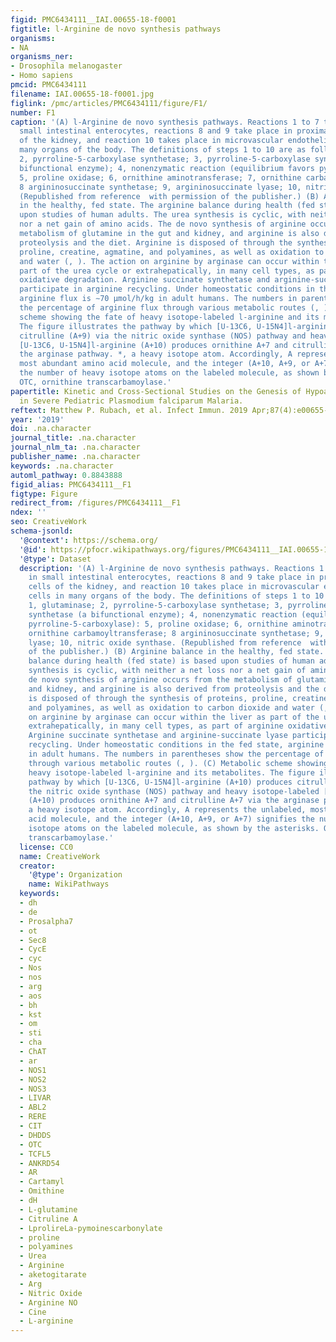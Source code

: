 ```yaml
---
figid: PMC6434111__IAI.00655-18-f0001
figtitle: l-Arginine de novo synthesis pathways
organisms:
- NA
organisms_ner:
- Drosophila melanogaster
- Homo sapiens
pmcid: PMC6434111
filename: IAI.00655-18-f0001.jpg
figlink: /pmc/articles/PMC6434111/figure/F1/
number: F1
caption: '(A) l-Arginine de novo synthesis pathways. Reactions 1 to 7 take place in
  small intestinal enterocytes, reactions 8 and 9 take place in proximal tubular cells
  of the kidney, and reaction 10 takes place in microvascular endothelial cells in
  many organs of the body. The definitions of steps 1 to 10 are as follows: 1, glutaminase;
  2, pyrroline-5-carboxylase synthetase; 3, pyrroline-5-carboxylase synthetase (a
  bifunctional enzyme); 4, nonenzymatic reaction (equilibrium favors pyrroline-5-carboxylase):
  5, proline oxidase; 6, ornithine aminotransferase; 7, ornithine carbamoyltransferase;
  8 argininosuccinate synthetase; 9, argininosuccinate lyase; 10, nitric oxide synthase.
  (Republished from reference  with permission of the publisher.) (B) Arginine balance
  in the healthy, fed state. The arginine balance during health (fed state) is based
  upon studies of human adults. The urea synthesis is cyclic, with neither a net loss
  nor a net gain of amino acids. The de novo synthesis of arginine occurs from the
  metabolism of glutamine in the gut and kidney, and arginine is also derived from
  proteolysis and the diet. Arginine is disposed of through the synthesis of proteins,
  proline, creatine, agmatine, and polyamines, as well as oxidation to carbon dioxide
  and water (, ). The action on arginine by arginase can occur within the liver as
  part of the urea cycle or extrahepatically, in many cell types, as part of arginine
  oxidative degradation. Arginine succinate synthetase and arginine-succinate lyase
  participate in arginine recycling. Under homeostatic conditions in the fed state,
  arginine flux is ∼70 μmol/h/kg in adult humans. The numbers in parentheses show
  the percentage of arginine flux through various metabolic routes (, ). (C) Metabolic
  scheme showing the fate of heavy isotope-labeled l-arginine and its metabolites.
  The figure illustrates the pathway by which [U-13C6, U-15N4]l-arginine (A+10) produces
  citrulline (A+9) via the nitric oxide synthase (NOS) pathway and heavy isotope-labeled
  [U-13C6, U-15N4]l-arginine (A+10) produces ornithine A+7 and citrulline A+7 via
  the arginase pathway. *, a heavy isotope atom. Accordingly, A represents the unlabeled,
  most abundant amino acid molecule, and the integer (A+10, A+9, or A+7) signifies
  the number of heavy isotope atoms on the labeled molecule, as shown by the asterisks.
  OTC, ornithine transcarbamoylase.'
papertitle: Kinetic and Cross-Sectional Studies on the Genesis of Hypoargininemia
  in Severe Pediatric Plasmodium falciparum Malaria.
reftext: Matthew P. Rubach, et al. Infect Immun. 2019 Apr;87(4):e00655-18.
year: '2019'
doi: .na.character
journal_title: .na.character
journal_nlm_ta: .na.character
publisher_name: .na.character
keywords: .na.character
automl_pathway: 0.8843888
figid_alias: PMC6434111__F1
figtype: Figure
redirect_from: /figures/PMC6434111__F1
ndex: ''
seo: CreativeWork
schema-jsonld:
  '@context': https://schema.org/
  '@id': https://pfocr.wikipathways.org/figures/PMC6434111__IAI.00655-18-f0001.html
  '@type': Dataset
  description: '(A) l-Arginine de novo synthesis pathways. Reactions 1 to 7 take place
    in small intestinal enterocytes, reactions 8 and 9 take place in proximal tubular
    cells of the kidney, and reaction 10 takes place in microvascular endothelial
    cells in many organs of the body. The definitions of steps 1 to 10 are as follows:
    1, glutaminase; 2, pyrroline-5-carboxylase synthetase; 3, pyrroline-5-carboxylase
    synthetase (a bifunctional enzyme); 4, nonenzymatic reaction (equilibrium favors
    pyrroline-5-carboxylase): 5, proline oxidase; 6, ornithine aminotransferase; 7,
    ornithine carbamoyltransferase; 8 argininosuccinate synthetase; 9, argininosuccinate
    lyase; 10, nitric oxide synthase. (Republished from reference  with permission
    of the publisher.) (B) Arginine balance in the healthy, fed state. The arginine
    balance during health (fed state) is based upon studies of human adults. The urea
    synthesis is cyclic, with neither a net loss nor a net gain of amino acids. The
    de novo synthesis of arginine occurs from the metabolism of glutamine in the gut
    and kidney, and arginine is also derived from proteolysis and the diet. Arginine
    is disposed of through the synthesis of proteins, proline, creatine, agmatine,
    and polyamines, as well as oxidation to carbon dioxide and water (, ). The action
    on arginine by arginase can occur within the liver as part of the urea cycle or
    extrahepatically, in many cell types, as part of arginine oxidative degradation.
    Arginine succinate synthetase and arginine-succinate lyase participate in arginine
    recycling. Under homeostatic conditions in the fed state, arginine flux is ∼70 μmol/h/kg
    in adult humans. The numbers in parentheses show the percentage of arginine flux
    through various metabolic routes (, ). (C) Metabolic scheme showing the fate of
    heavy isotope-labeled l-arginine and its metabolites. The figure illustrates the
    pathway by which [U-13C6, U-15N4]l-arginine (A+10) produces citrulline (A+9) via
    the nitric oxide synthase (NOS) pathway and heavy isotope-labeled [U-13C6, U-15N4]l-arginine
    (A+10) produces ornithine A+7 and citrulline A+7 via the arginase pathway. *,
    a heavy isotope atom. Accordingly, A represents the unlabeled, most abundant amino
    acid molecule, and the integer (A+10, A+9, or A+7) signifies the number of heavy
    isotope atoms on the labeled molecule, as shown by the asterisks. OTC, ornithine
    transcarbamoylase.'
  license: CC0
  name: CreativeWork
  creator:
    '@type': Organization
    name: WikiPathways
  keywords:
  - dh
  - de
  - Prosalpha7
  - ot
  - Sec8
  - CycE
  - cyc
  - Nos
  - nos
  - arg
  - aos
  - bh
  - kst
  - om
  - sti
  - cha
  - ChAT
  - ar
  - NOS1
  - NOS2
  - NOS3
  - LIVAR
  - ABL2
  - RERE
  - CIT
  - DHDDS
  - OTC
  - TCFL5
  - ANKRD54
  - AR
  - Cartamyl
  - Omithine
  - dH
  - L-glutamine
  - Citruline A
  - LprolireLa-pymoinescarbonylate
  - proline
  - polyamines
  - Urea
  - Arginine
  - aketogitarate
  - Arg
  - Nitric Oxide
  - Arginine NO
  - Cine
  - L-arginine
---
```

